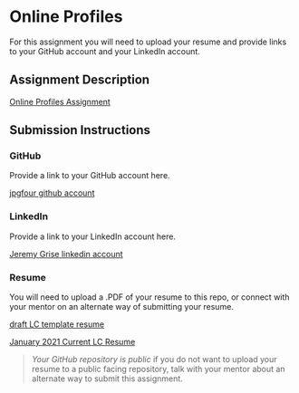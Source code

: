 # Online Profiles
For this assignment you will need to upload your resume and provide links to your GitHub account and your LinkedIn account.

## Assignment Description
[Online Profiles Assignment](https://education.launchcode.org/liftoff/modules/assignments/online-profiles)

## Submission Instructions
 
### GitHub
Provide a link to your GitHub account here.

[jpgfour github account](https://github.com/jpgfour)
 
### LinkedIn
Provide a link to your LinkedIn account here.

[Jeremy Grise linkedin account](https://www.linkedin.com/in/jeremy-grise-stl-regops/)

### Resume
You will need to upload a .PDF of your resume to this repo, or connect with your mentor on an alternate way of submitting your resume.

[draft LC template resume](https://github.com/jpgfour/liftoff-assignments/blob/master/JPG%20LC%20RESUME%20FROM%20NE_ND%20TEMPLATE.pdf)

[January 2021 Current LC Resume](https://github.com/jpgfour/liftoff-assignments/blob/master/Jeremy%20Grise%20SE%Resume.pdf)

> *Your GitHub repository is public* if you do not want to upload your resume to a public facing repository, talk with your mentor about an alternate way to submit this assignment.
